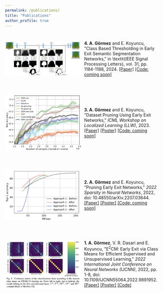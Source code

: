 ```yaml
---
permalink: /publications/
title: "Publications"
author_profile: true
---
```

<style>
img {
  padding-right: 10px;
  padding-bottom: 30px;
  padding-top: 30px;
}
.box {
   display: flex;
   align-items:center;
}
</style>

<div class="box">
  <img style="vertical-align:middle; float: left" src="/assets/publications/cbt_spl_fig2.png" alt="" width="250">
  <span style=""><b>4. A. Görmez</b> and E. Koyuncu, "Class Based Thresholding in Early Exit Semantic Segmentation Networks," in \textit{IEEE Signal Processing Letters}, vol. 31, pp. 1184-1188, 2024. <a href="http://doi.org/10.1109/LSP.2024.3386110">[Paper]</a> <a href="/publications">[Code: coming soon]</a></span>
</div>
 
<div class="box">
  <img style="vertical-align:middle; float: left" src="/assets/publications/icmlllw.png" alt="" width="250">
  <span style=""><b>3. A. Görmez</b> and E. Koyuncu, "Dataset Pruning Using Early Exit Networks," <em>ICML Workshop on Localized Learning (LLW)</em>, 2023. <a href="https://openreview.net/forum?id=Kh114370zL">[Paper]</a> <a href="/assets/publications/icml_llw_poster.pdf">[Poster]</a> <a href="/publications">[Code: coming soon]</a></span>
</div>

<div class="box">
  <img style="vertical-align:middle; float: left" src="/assets/publications/snnfig.png" alt="" width="250">
  <span style=""><b>2. A. Görmez</b> and E. Koyuncu, "Pruning Early Exit Networks," <em>2022 Sparsity in Neural Networks</em>, 2022, doi: 10.48550/arXiv.2207.03644. <a href="https://arxiv.org/abs/2207.03644">[Paper]</a> <a href="/assets/publications/snn_poster.png">[Poster]</a> <a href="/publications">[Code: coming soon]</a></span>
</div>

<div class="box">
  <img style="vertical-align:middle; float: left" src="/assets/publications/ijcnnfig.png" alt="" width="250">
  <span style=""><b>1. A. Görmez</b>, V. R. Dasari and E. Koyuncu, "E<sup>2</sup>CM: Early Exit via Class Means for Efficient Supervised and Unsupervised Learning," <em>2022 International Joint Conference on Neural Networks (IJCNN)</em>, 2022, pp. 1-8, doi: 10.1109/IJCNN55064.2022.9891952. <a href="https://doi.org/10.1109/IJCNN55064.2022.9891952">[Paper]</a> <a href="/assets/publications/ijcnn_poster.pdf">[Poster]</a> <a href="https://github.com/alperengormez/class_means">[Code]</a></span>
</div>

